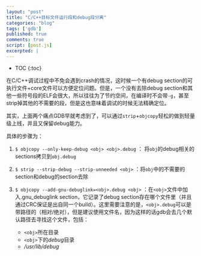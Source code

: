```yaml
---
layout: "post"
title: "C/C++目标文件运行段和debug段分离"
categories: "blog"
tags: ['gdb']
published: true
comments: true
script: [post.js]
excerpted: |
---
```


* TOC
{:toc}

在C/C++调试过程中不免会遇到crash的情况，这时候一个有debug section的可执行文件+core文件可以方便定位问题。但是，一个没有去除debug section和其他一些符号段的ELF会很大，所以往往为了节约空间，在编译时不会带`-g`，甚至strip掉其他的不需要的段，但是这也意味着调试的时候无法精确定位。

其实，上面两个痛点GDB早就考虑到了，可以通过`strip`+`objcopy`轻松的做到轻量级上线，并且又保留debug能力。

具体的步骤为：

1. `$ objcopy --only-keep-debug <obj> <obj>.debug` ： 将`obj`的debug相关的sections拷贝到`obj.debug`
2. `$ strip --strip-debug --strip-unneeded <obj>` ：将`obj`中的不需要的section和debug的section去除
3. `$ objcopy --add-gnu-debuglink=<obj>.debug <obj>` ：在`<obj>`文件中加入.gnu_debuglink section，它记录了debug section存在哪个文件里（并且通过CRC保证是出自同一个build）。这里需要注意的是，`<obj>.debug`可以是带路径的（相对/绝对），但是建议使用文件名，因为这样的话gdb会去几个默认路径去寻找这个文件，包括：

    - `<obj>`所在目录
    - `<obj>`下的*debug*目录
    - */usr/lib/debug*
